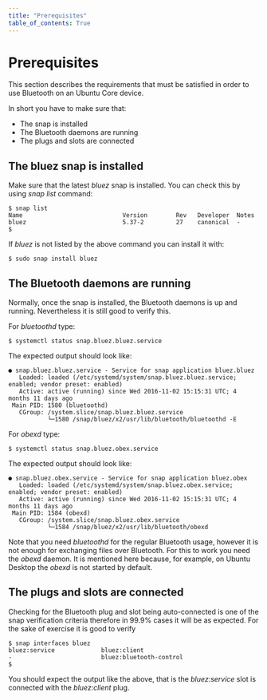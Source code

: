 ```yaml
---
title: "Prerequisites"
table_of_contents: True
---
```


# Prerequisites

This section describes the requirements that must be satisfied in order to use
Bluetooth on an Ubuntu Core device.

In short you have to make sure that:

 * The snap is installed
 * The Bluetooth daemons are running
 * The plugs and slots are connected

## The bluez snap is installed

Make sure that the latest *bluez* snap is installed. You can check this by using
*snap list* command:

```
$ snap list
Name                            Version        Rev   Developer  Notes
bluez                           5.37-2         27    canonical  -
$
```

If *bluez* is not listed by the above command you can install it with:

```
$ sudo snap install bluez
```

## The Bluetooth daemons are running

Normally, once the snap is installed, the Bluetooth daemons is up and running.
Nevertheless it is still good to verify this.

For *bluetoothd* type:

```
$ systemctl status snap.bluez.bluez.service
```

The expected output should look like:

```
● snap.bluez.bluez.service - Service for snap application bluez.bluez
   Loaded: loaded (/etc/systemd/system/snap.bluez.bluez.service; enabled; vendor preset: enabled)
   Active: active (running) since Wed 2016-11-02 15:15:31 UTC; 4 months 11 days ago
 Main PID: 1580 (bluetoothd)
   CGroup: /system.slice/snap.bluez.bluez.service
           └─1580 /snap/bluez/x2/usr/lib/bluetooth/bluetoothd -E
```

For *obexd* type:

```
$ systemctl status snap.bluez.obex.service
```

The expected output should look like:

```
● snap.bluez.obex.service - Service for snap application bluez.obex
   Loaded: loaded (/etc/systemd/system/snap.bluez.obex.service; enabled; vendor preset: enabled)
   Active: active (running) since Wed 2016-11-02 15:15:31 UTC; 4 months 11 days ago
 Main PID: 1584 (obexd)
   CGroup: /system.slice/snap.bluez.obex.service
           └─1584 /snap/bluez/x2/usr/lib/bluetooth/obexd
```

Note that you need *bluetoothd* for the regular Bluetooth usage, however it is
not enough for exchanging files over Bluetooth. For this to work you need the
*obexd* daemon. It is mentioned here because, for example, on Ubuntu Desktop the
*obexd* is not started by default.

## The plugs and slots are connected

Checking for the Bluetooth plug and slot being auto-connected is one of the snap
verification criteria therefore in 99.9% cases it will be as expected. For the
sake of exercise it is good to verify


```
$ snap interfaces bluez
bluez:service             bluez:client
-                         bluez:bluetooth-control
$
```

You should expect the output like the above, that is the *bluez:service* slot is
connected with the *bluez:client* plug.


